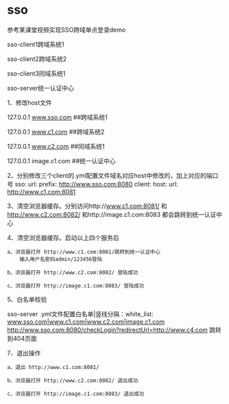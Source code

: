 # sso
参考某课堂视频实现SSO跨域单点登录demo


sso-client1跨域系统1

sso-client2跨域系统2

sso-client3同域系统1

sso-server统一认证中心



1、修改host文件

127.0.0.1       www.sso.com  ##跨域系统1

127.0.0.1       www.c1.com  ##跨域系统2

127.0.0.1       www.c2.com ##同域系统1

127.0.0.1       image.c1.com  ##统一认证中心




2、分别修改三个client的.yml配置文件域名对应host中修改的，加上对应的端口号
sso:
  url:
   prefix: http://www.sso.com:8080
client:
  host:
    url: http://www.c1.com:8081
    
    
3、清空浏览器缓存。分别访问http://www.c1.com:8081/ 和 http://www.c2.com:8082/ 和http://image.c1.com:8083 都会跳转到统一认证中心



4、清空浏览器缓存。启动以上四个服务后

    a、浏览器打开 http://www.c1.com:8081/跳转到统一认证中心
        输入用户名密码admin/123456登陆
        
    b、浏览器打开 http://www.c2.com:8082/ 登陆成功
    
    c、浏览器打开 http://image.c1.com:8083/ 登陆成功
    
    
    
5、白名单校验

sso-server .yml文件配置白名单|竖线分隔：white_list: www.sso.com|www.c1.com|www.c2.com|image.c1.com
http://www.sso.com:8080/checkLogin?redirectUrl=http://www.c4.com
跳转到404页面


7、退出操作

    a、退出 http://www.c1.com:8081/
    
    b、浏览器打开 http://www.c2.com:8082/ 退出成功
    
    c、浏览器打开 http://image.c1.com:8083/ 退出成功
